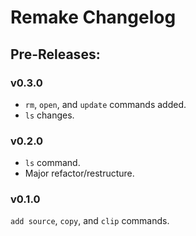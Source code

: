 # Remake Changelog

## Pre-Releases:

### v0.3.0
 - `rm`, `open`, and `update` commands added.
 - `ls` changes.

### v0.2.0
 - `ls` command. 
 - Major refactor/restructure.  


### v0.1.0
`add source`, `copy`, and `clip` commands.
